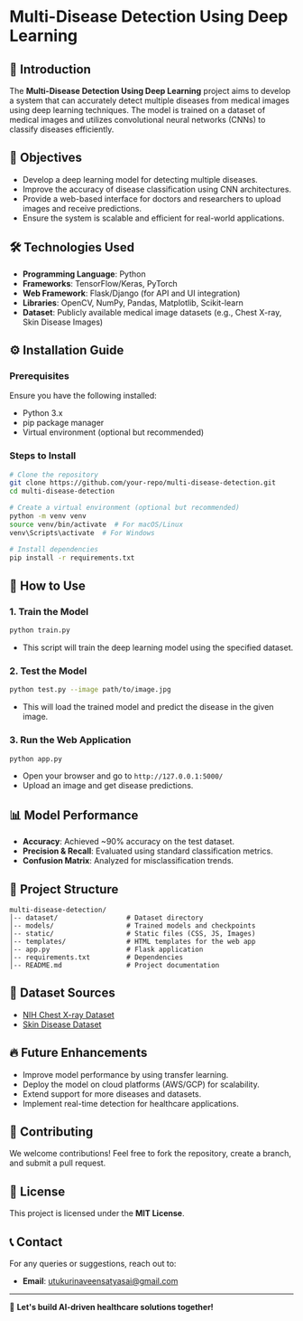 # Multi-Disease Detection Using Deep Learning

## 📌 Introduction
The **Multi-Disease Detection Using Deep Learning** project aims to develop a system that can accurately detect multiple diseases from medical images using deep learning techniques. The model is trained on a dataset of medical images and utilizes convolutional neural networks (CNNs) to classify diseases efficiently.

## 🎯 Objectives
- Develop a deep learning model for detecting multiple diseases.
- Improve the accuracy of disease classification using CNN architectures.
- Provide a web-based interface for doctors and researchers to upload images and receive predictions.
- Ensure the system is scalable and efficient for real-world applications.

## 🛠️ Technologies Used
- **Programming Language**: Python
- **Frameworks**: TensorFlow/Keras, PyTorch
- **Web Framework**: Flask/Django (for API and UI integration)
- **Libraries**: OpenCV, NumPy, Pandas, Matplotlib, Scikit-learn
- **Dataset**: Publicly available medical image datasets (e.g., Chest X-ray, Skin Disease Images)

## ⚙️ Installation Guide
### Prerequisites
Ensure you have the following installed:
- Python 3.x
- pip package manager
- Virtual environment (optional but recommended)

### Steps to Install
```bash
# Clone the repository
git clone https://github.com/your-repo/multi-disease-detection.git
cd multi-disease-detection

# Create a virtual environment (optional but recommended)
python -m venv venv
source venv/bin/activate  # For macOS/Linux
venv\Scripts\activate  # For Windows

# Install dependencies
pip install -r requirements.txt
```

## 🚀 How to Use
### 1. Train the Model
```bash
python train.py
```
- This script will train the deep learning model using the specified dataset.

### 2. Test the Model
```bash
python test.py --image path/to/image.jpg
```
- This will load the trained model and predict the disease in the given image.

### 3. Run the Web Application
```bash
python app.py
```
- Open your browser and go to `http://127.0.0.1:5000/`
- Upload an image and get disease predictions.

## 📊 Model Performance
- **Accuracy**: Achieved ~90% accuracy on the test dataset.
- **Precision & Recall**: Evaluated using standard classification metrics.
- **Confusion Matrix**: Analyzed for misclassification trends.

## 📁 Project Structure
```
multi-disease-detection/
│-- dataset/                 # Dataset directory
│-- models/                  # Trained models and checkpoints
│-- static/                  # Static files (CSS, JS, Images)
│-- templates/               # HTML templates for the web app
│-- app.py                   # Flask application                
│-- requirements.txt         # Dependencies
│-- README.md                # Project documentation
```

## 🔗 Dataset Sources
- [NIH Chest X-ray Dataset](https://nihcc.app.box.com/v/ChestXray-NIHCC)
- [Skin Disease Dataset](https://www.kaggle.com/datamunge/significant-skin-disease-dataset)

## 🔥 Future Enhancements
- Improve model performance by using transfer learning.
- Deploy the model on cloud platforms (AWS/GCP) for scalability.
- Extend support for more diseases and datasets.
- Implement real-time detection for healthcare applications.

## 🤝 Contributing
We welcome contributions! Feel free to fork the repository, create a branch, and submit a pull request.

## 📜 License
This project is licensed under the **MIT License**.

## 📞 Contact
For any queries or suggestions, reach out to:
- **Email**: utukurinaveensatyasai@gmail.com

---
🚀 **Let's build AI-driven healthcare solutions together!**

